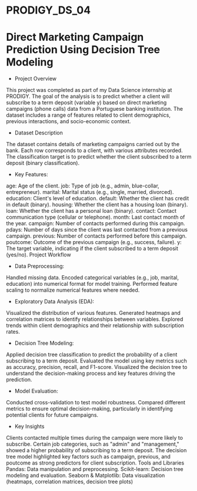 # PRODIGY_DS_04
# Direct Marketing Campaign Prediction Using Decision Tree Modeling
* Project Overview

This project was completed as part of my Data Science internship at PRODIGY. The goal of the analysis is to predict whether a client will subscribe to a term deposit (variable y) based on direct marketing campaigns (phone calls) data from a Portuguese banking institution. The dataset includes a range of features related to client demographics, previous interactions, and socio-economic context.

* Dataset Description
  
The dataset contains details of marketing campaigns carried out by the bank. Each row corresponds to a client, with various attributes recorded. The classification target is to predict whether the client subscribed to a term deposit (binary classification).

* Key Features:

age: Age of the client.
job: Type of job (e.g., admin, blue-collar, entrepreneur).
marital: Marital status (e.g., single, married, divorced).
education: Client's level of education.
default: Whether the client has credit in default (binary).
housing: Whether the client has a housing loan (binary).
loan: Whether the client has a personal loan (binary).
contact: Contact communication type (cellular or telephone).
month: Last contact month of the year.
campaign: Number of contacts performed during this campaign.
pdays: Number of days since the client was last contacted from a previous campaign.
previous: Number of contacts performed before this campaign.
poutcome: Outcome of the previous campaign (e.g., success, failure).
y: The target variable, indicating if the client subscribed to a term deposit (yes/no).
Project Workflow

* Data Preprocessing:

Handled missing data.
Encoded categorical variables (e.g., job, marital, education) into numerical format for model training.
Performed feature scaling to normalize numerical features where needed.

* Exploratory Data Analysis (EDA):
  
Visualized the distribution of various features.
Generated heatmaps and correlation matrices to identify relationships between variables.
Explored trends within client demographics and their relationship with subscription rates.

* Decision Tree Modeling:

Applied decision tree classification to predict the probability of a client subscribing to a term deposit.
Evaluated the model using key metrics such as accuracy, precision, recall, and F1-score.
Visualized the decision tree to understand the decision-making process and key features driving the prediction.

* Model Evaluation:

Conducted cross-validation to test model robustness.
Compared different metrics to ensure optimal decision-making, particularly in identifying potential clients for future campaigns.

* Key Insights
  
Clients contacted multiple times during the campaign were more likely to subscribe.
Certain job categories, such as "admin" and "management," showed a higher probability of subscribing to a term deposit.
The decision tree model highlighted key factors such as campaign, previous, and poutcome as strong predictors for client subscription.
Tools and Libraries
Pandas: Data manipulation and preprocessing.
Scikit-learn: Decision tree modeling and evaluation.
Seaborn & Matplotlib: Data visualization (heatmaps, correlation matrices, decision tree plots)


